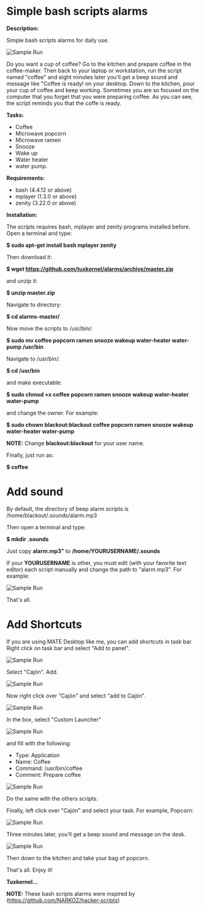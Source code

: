 # Simple bash scripts alarms
**Description:**

Simple bash scripts alarms for daily use.

![Sample Run](https://github.com/tuxkernel/alarms/blob/master/screenshots/07.png)

Do you want a cup of coffee? Go to the kitchen and prepare coffee in the coffee-maker. Then back to your laptop or workstation, run the script named "coffee" and eight minutes later you'll get a beep sound and message like "Coffee is ready! on your desktop. Down to the kitchen, pour your cup of coffee and keep working. Sometimes you are so focused on the computer that you forget that you were preparing coffee. As you can see, the script reminds you that the coffe is ready.

**Tasks:**

- Coffee
- Microwave popcorn
- Microwave ramen
- Snooze
- Wake up
- Water heater 
- water pump.

**Requirements:**

- bash (4.4.12 or above)
- mplayer (1.3.0 or above)
- zenity (3.22.0 or above)

**Installation:**

The scripts requires bash, mplayer and zenity programs installed before. Open a terminal and type:

**$ sudo apt-get install bash mplayer zenity**

Then download it:

**$ wget https://github.com/tuxkernel/alarms/archive/master.zip**

and unzip it:

**$ unzip master.zip**

Navigate to directory:

**$ cd alarms-master/**

Now move the scripts to /usr/bin/:

**$ sudo mv coffee popcorn ramen snooze wakeup water-heater water-pump /usr/bin**

Navigate to /usr/bin/:

**$ cd /usr/bin**

and make executable:

**$ sudo chmod +x coffee popcorn ramen snooze wakeup water-heater water-pump**

and change the owner. For example:

**$ sudo chown blackout:blackout coffee popcorn ramen snooze wakeup water-heater water-pump**

**NOTE:** Change **blackout:blackout** for your user name.

Finally, just run as:

**$ coffee**

# Add sound

By default, the directory of beep alarm scripts is /home/blackout/.sounds/alarm.mp3

Then open a terminal and type:

**$ mkdir .sounds**

Just copy **alarm.mp3"** to **/home/YOURUSERNAME/.sounds**

If your **YOURUSERNAME** is other, you must edit (with your favorite text editor) each script manually and change the path to "alarm.mp3". For example:

![Sample Run](https://github.com/tuxkernel/alarms/blob/master/screenshots/08.png)

That's all.

# Add Shortcuts

If you are using MATE Desktop like me, you can add shortcuts in task bar. Right click on task bar and select "Add to panel".

![Sample Run](https://github.com/tuxkernel/alarms/blob/master/screenshots/01.png)

Select "Cajón". Add.

![Sample Run](https://github.com/tuxkernel/alarms/blob/master/screenshots/02.png)

Now right click over "Cajón" and select "add to Cajón".

![Sample Run](https://github.com/tuxkernel/alarms/blob/master/screenshots/03.png)

In the box, select "Custom Launcher"

![Sample Run](https://github.com/tuxkernel/alarms/blob/master/screenshots/04.png)

and fill with the following:

- Type: Application
- Name: Coffee
- Command: /usr/bin/coffee
- Comment: Prepare coffee

![Sample Run](https://github.com/tuxkernel/alarms/blob/master/screenshots/05.png)

Do the same with the others scripts.

Finally, left click over "Cajón" and select your task. For example, Popcorn:

![Sample Run](https://github.com/tuxkernel/alarms/blob/master/screenshots/06.png)

Three minutes later, you'll get a beep sound and message on the desk.

![Sample Run](https://github.com/tuxkernel/alarms/blob/master/screenshots/07.png)

Then down to the kitchen and take your bag of popcorn.

That's all. Enjoy it!

**Tuxkernel...**

**NOTE:** These bash scripts alarms were inspired by (https://github.com/NARKOZ/hacker-scripts)
